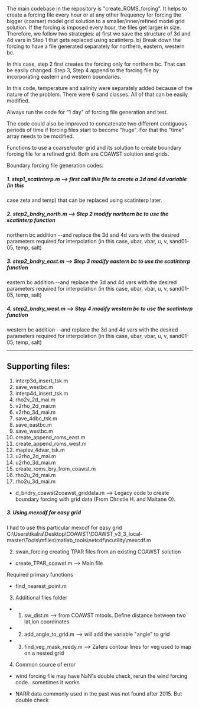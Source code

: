 The main codebase in the repository is "create_ROMS_forcing". It helps to create a forcing
file every hour or at any other frequency for forcing the bigger (coarser) model grid solution
to a smaller/inner/refined model grid solution. If the forcing is imposed every hour, the files
get larger in size. Therefore, we follow two strategies:
a) first we save the structure of 3d and 4d vars in Step 1 that
   gets replaced using scatinterp.
b) Break down the forcing to have a file generated separately for northern, eastern, western bc. 

In this case, step 2 first creates the forcing only for northern bc. That can be easily changed. 
Step 3, Step 4 append to the forcing file by incorporating eastern and western boundaries. 

In this code, temperature and salinity were separately added
because of the nature of the problem. There were 6 sand classes. All of that can be easily modified. 

Always run the code for "1 day"  of forcing file generation and test. 

The code could also be improved to concatenate two different contiguous periods of time if forcing
files start to become "huge". For that the "time" array needs to be modified.    


Functions to use a coarse/outer grid and its solution to create boundary forcing file 
for a refined grid. Both are COAWST solution and grids. 

Boundary forcing file generation codes: 

##### 1. step1_scatinterp.m --> first call this file to create a 3d and 4d variable (in this
case zeta and temp) that can be replaced using scatinterp later. 


##### 2. step2_bndry_north.m --> Step 2 modify northern bc to use the scatinterp function
northern bc addition
--and replace the 3d and 4d vars with the desired parameters required for interpolation
(in this case, ubar, vbar, u, v, sand01-05, temp, salt)


##### 3. step2_bndry_east.m  --> Step 3 modify eastern bc to use the scatinterp function
eastern bc addition 
--and replace the 3d and 4d vars with the desired parameters required for interpolation
(in this case, ubar, vbar, u, v, sand01-05, temp, salt)

##### 4. step2_bndry_west.m --> Step 4 modify western bc to use the scatinterp function
western bc addition 
--and replace the 3d and 4d vars with the desired parameters required for interpolation
(in this case, ubar, vbar, u, v, sand01-05, temp, salt)

--------------------------
Supporting files:
--------------------------
1.  interp3d_insert_tsk.m
2.  save_westbc.m
3.  interp4d_insert_tsk.m
4.  rho2v_2d_mai.m
5.  v2rho_2d_mai.m
5.  v2rho_3d_mai.m
6.  save_4dbc_tsk.m
7.  save_eastbc.m
8.  save_westbc.m
9.  create_append_roms_east.m
10. create_append_roms_west.m
11. maplev_4dvar_tsk.m
12. u2rho_2d_mai.m
13. u2rho_3d_mai.m
14. create_roms_bry_from_coawst.m
15. rho2u_2d_mai.m
16. rho2u_3d_mai.m


* d_bndry_coawst2coawst_griddata.m --> Legacy code to create boundary forcing with grid
data (From Christie H. and Maitane O).

##### 3. Using mexcdf for easy grid 
I had to use this particular mexcdf for easy grid
C:\Users\tkalra\Desktop\COAWST\COAWST_v3_3_local-master\Tools\mfiles\matlab_tools\netcdf\ncutility\mexcdf.m


2. swan_forcing 
creating TPAR files from an existing COAWST solution
* create_TPAR_coawst.m --> Main file 

Required primary functions
*  find_nearest_point.m

3. Additional files folder
* 1. sw_dist.m --> from COAWST mtools. Define distance between two lat,lon coordinates

* 2. add_angle_to_grid.m --> will add the variable "angle" to grid 

* 3. find_veg_mask_reedy.m --> Zafers contour lines for veg used to map on a nested grid


4. Common source of error 
*  wind forcing file may have NaN's double check, rerun the wind forcing code..
 sometimes it works

* NARR data commonly used in the past was not found after 2015. But double check

 
